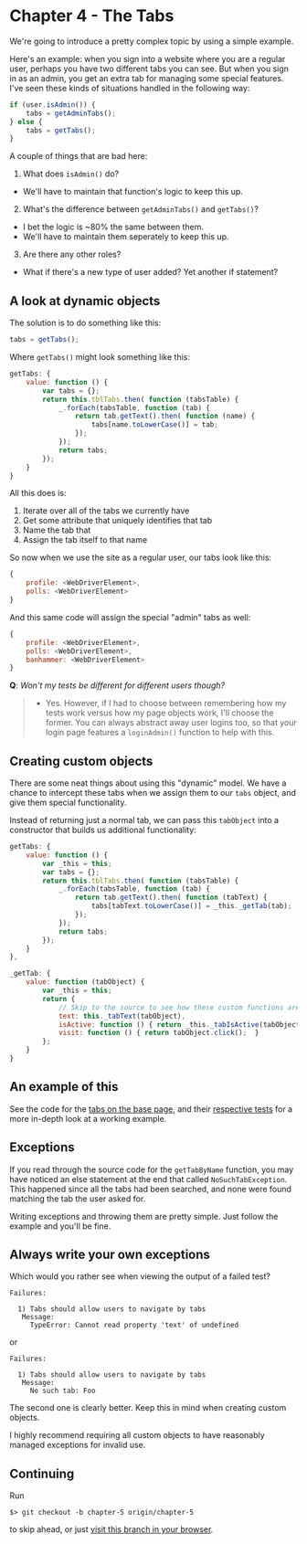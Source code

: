 # Chapter 4 - The Tabs

We're going to introduce a pretty complex topic by using a simple example.

Here's an example: when you sign into a website where you are a regular user, perhaps you have two different tabs you can see. But when you sign in as an admin, you get an extra tab for managing some special features. I've seen these kinds of situations handled in the following way:

```js
if (user.isAdmin()) {
    tabs = getAdminTabs();
} else {
    tabs = getTabs();
}
```

A couple of things that are bad here:

1. What does `isAdmin()` do?
  - We'll have to maintain that function's logic to keep this up.
2. What's the difference between `getAdminTabs()` and `getTabs()`?
  - I bet the logic is ~80% the same between them.
  - We'll have to maintain them seperately to keep this up.
3. Are there any other roles?
  - What if there's a new type of user added? Yet another if statement?

## A look at dynamic objects

The solution is to do something like this:

```js
tabs = getTabs();
```

Where `getTabs()` might look something like this:

```js
getTabs: {
    value: function () {
        var tabs = {};
        return this.tblTabs.then( function (tabsTable) {
            _.forEach(tabsTable, function (tab) {
                return tab.getText().then( function (name) {
                    tabs[name.toLowerCase()] = tab;
                });
            });
            return tabs;
        });
    }
}
```

All this does is:

1. Iterate over all of the tabs we currently have
2. Get some attribute that uniquely identifies that tab
3. Name the tab that
4. Assign the tab itself to that name

So now when we use the site as a regular user, our tabs look like this:

```js
{
    profile: <WebDriverElement>,
    polls: <WebDriverElement>
}
```

And this same code will assign the special "admin" tabs as well:

```js
{
    profile: <WebDriverElement>,
    polls: <WebDriverElement>,
    banhammer: <WebDriverElement>
}
```

**Q**: *Won't my tests be different for different users though?*
>  - Yes. However, if I had to choose between remembering how my tests work versus how my page objects work, I'll choose the former. You can always abstract away user logins too, so that your login page features a `loginAdmin()` function to help with this.

## Creating custom objects

There are some neat things about using this "dynamic" model. We have a chance to intercept these tabs when we assign them to our `tabs` object, and give them special functionality.

Instead of returning just a normal tab, we can pass this `tabObject` into a constructor that builds us additional functionality:

```js
getTabs: {
    value: function () {
        var _this = this;
        var tabs = {};
        return this.tblTabs.then( function (tabsTable) {
            _.forEach(tabsTable, function (tab) {
                return tab.getText().then( function (tabText) {
                    tabs[tabText.toLowerCase()] = _this._getTab(tab);
                });
            });
            return tabs;
        });
    }
},

_getTab: {
    value: function (tabObject) {
        var _this = this;
        return {
            // Skip to the source to see how these custom functions are implemented.
            text: this._tabText(tabObject),
            isActive: function () { return _this._tabIsActive(tabObject); },
            visit: function () { return tabObject.click();  }
        };
    }
}
```

## An example of this

See the code for the [tabs on the base page](test/pages/Base.js), and their [respective tests](test/stories/tabs.js) for a more in-depth look at a working example.

## Exceptions

If you read through the source code for the `getTabByName` function, you may have noticed an else statement at the end that called `NoSuchTabException`. This happened since all the tabs had been searched, and none were found matching the tab the user asked for.

Writing exceptions and throwing them are pretty simple. Just follow the example and you'll be fine.

## Always write your own exceptions

Which would you rather see when viewing the output of a failed test?

```
Failures:

  1) Tabs should allow users to navigate by tabs
   Message:
     TypeError: Cannot read property 'text' of undefined
```

or

```
Failures:

  1) Tabs should allow users to navigate by tabs
   Message:
     No such tab: Foo
```

The second one is clearly better. Keep this in mind when creating custom objects.

I highly recommend requiring all custom objects to have reasonably managed exceptions for invalid use.

## Continuing

Run

    $> git checkout -b chapter-5 origin/chapter-5

to skip ahead, or just [visit this branch in your browser](../../tree/chapter-5).
